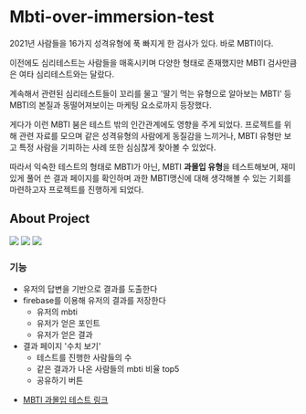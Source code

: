 # Mbti-over-immersion-test

2021년 사람들을 16가지 성격유형에 푹 빠지게 한 검사가 있다. 바로 MBTI이다.

이전에도 심리테스트는 사람들을 매혹시키며 다양한 형태로 존재했지만 MBTI 검사만큼은 여타 심리테스트와는 달랐다.

계속해서 관련된 심리테스트들이 꼬리를 물고 '딸기 먹는 유형으로 알아보는 MBTI' 등 MBTI의 본질과 동떨어져보이는 마케팅 요소로까지 등장했다.

게다가 이런 MBTI 붐은 테스트 밖의 인간관계에도 영향을 주게 되었다.
프로젝트를 위해 관련 자료를 모으며 같은 성격유형의 사람에게 동질감을 느끼거나, MBTI 유형만 보고 특정 사람을 기피하는 사례 또한 심심찮게 찾아볼 수 있었다.

따라서 익숙한 테스트의 형태로 MBTI가 아닌, MBTI **과몰입 유형**을 테스트해보며,
재미있게 풀어 쓴 결과 페이지를 확인하며 과한 MBTI맹신에 대해 생각해볼 수 있는 기회를 마련하고자 프로젝트를 진행하게 되었다.

## About Project

<img src="https://img.shields.io/badge/React-61DAFB?style=for-the-badge&logo=React&logoColor=white">

<img src="https://img.shields.io/badge/React Router-CA4245?style=for-the-badge&logo=React Router&logoColor=white">

<img src="https://img.shields.io/badge/Firebase-FFCA28?style=for-the-badge&logo=Firebase&logoColor=white">

### 기능

- 유저의 답변을 기반으로 결과를 도출한다
- firebase를 이용해 유저의 결과를 저장한다
  - 유저의 mbti
  - 유저가 얻은 포인트
  - 유저가 얻은 결과
- 결과 페이지 '수치 보기'
  - 테스트를 진행한 사람들의 수
  - 같은 결과가 나온 사람들의 mbti 비율 top5
  - 공유하기 버튼

* [MBTI 과몰입 테스트 링크](https://userju.github.io/MBTI-over-immersion-TEST/#/)
